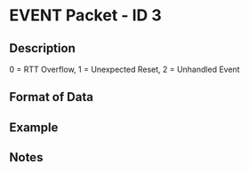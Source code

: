 # EVENT Packet - ID 3 #

## Description ##
0 = RTT Overflow, 1 = Unexpected Reset, 2 = Unhandled Event

## Format of Data ##

## Example ##

## Notes ##